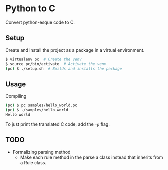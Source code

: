 # Python to C
Convert python-esque code to C.

## Setup
Create and install the project as a package in a virtual environment.
```sh
$ virtualenv pc  # Create the venv
$ source pc/bin/activate  # Activate the venv
(pc) $ ./setup.sh  # Builds and installs the package
```

## Usage
Compiling
```sh
(pc) $ pc samples/hello_world.pc
(pc) $ ./samples/hello_world
Hello world
```

To just print the translated C code, add the `-p` flag.


## TODO
- Formalizing parsing method
  - Make each rule method in the parse a class instead that inherits from a Rule class.

